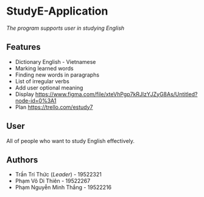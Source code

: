 # **StudyE-Application**
*The program supports user in studying English*
## Features
- Dictionary English - Vietnamese
- Marking learned words
- Finding new words in paragraphs
- List of irregular verbs
- Add user optional meaning
- Display https://www.figma.com/file/xteVhPgp7kRJlzYJZyG8As/Untitled?node-id=0%3A1
- Plan https://trello.com/estudy7
## User
All of people who want to study English effectively.
## Authors
- Trần Trí Thức (*Leader*) - 19522321
- Phạm Võ Di Thiên - 19522267
- Phạm Nguyễn Minh Thắng - 19522216
